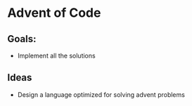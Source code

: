 # Advent of Code

## Goals:

- Implement all the solutions

## Ideas

- Design a language optimized for solving advent problems
